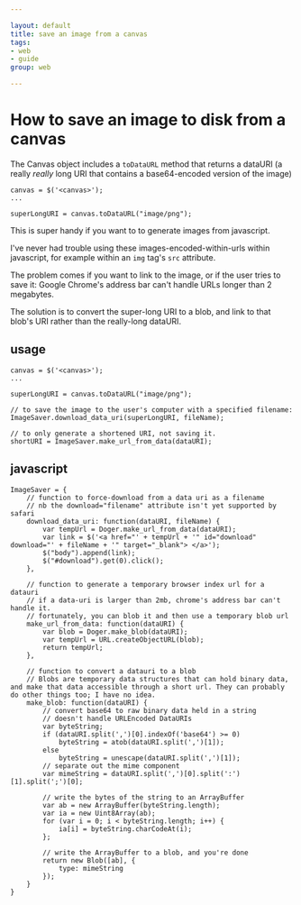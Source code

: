 ```yaml
---

layout: default
title: save an image from a canvas
tags: 
- web 
- guide
group: web

---
```


# How to save an image to disk from a canvas

The Canvas object includes a `toDataURL` method that returns a dataURI (a really *really* long URI that contains a base64-encoded version of the image)

    canvas = $('<canvas>');
    ...

    superLongURI = canvas.toDataURL("image/png");

This is super handy if you want to to generate images from javascript. 

I've never had trouble using these images-encoded-within-urls within javascript, for example within an `img` tag's `src` attribute.

The problem comes if you want to link to the image, or if the user tries to save it: Google Chrome's address bar can't handle URLs longer than 2 megabytes.

The solution is to convert the super-long URI to a blob, and link to that blob's URI rather than the really-long dataURI.

## usage

    canvas = $('<canvas>');
    ...

    superLongURI = canvas.toDataURL("image/png");

    // to save the image to the user's computer with a specified filename:
    ImageSaver.download_data_uri(superLongURI, fileName);

    // to only generate a shortened URI, not saving it.
    shortURI = ImageSaver.make_url_from_data(dataURI);



## javascript

    ImageSaver = {
        // function to force-download from a data uri as a filename
        // nb the download="filename" attribute isn't yet supported by safari
        download_data_uri: function(dataURI, fileName) {
            var tempUrl = Doger.make_url_from_data(dataURI);
            var link = $('<a href="' + tempUrl + '" id="download" download="' + fileName + '" target="_blank"> </a>');
            $("body").append(link);
            $("#download").get(0).click();
        },

        // function to generate a temporary browser index url for a datauri
        // if a data-uri is larger than 2mb, chrome's address bar can't handle it.
        // fortunately, you can blob it and then use a temporary blob url
        make_url_from_data: function(dataURI) {
            var blob = Doger.make_blob(dataURI);
            var tempUrl = URL.createObjectURL(blob);
            return tempUrl;
        },

        // function to convert a datauri to a blob
        // Blobs are temporary data structures that can hold binary data, and make that data accessible through a short url. They can probably do other things too; I have no idea.
        make_blob: function(dataURI) {
            // convert base64 to raw binary data held in a string
            // doesn't handle URLEncoded DataURIs
            var byteString;
            if (dataURI.split(',')[0].indexOf('base64') >= 0)
                byteString = atob(dataURI.split(',')[1]);
            else
                byteString = unescape(dataURI.split(',')[1]);
            // separate out the mime component
            var mimeString = dataURI.split(',')[0].split(':')[1].split(';')[0];

            // write the bytes of the string to an ArrayBuffer
            var ab = new ArrayBuffer(byteString.length);
            var ia = new Uint8Array(ab);
            for (var i = 0; i < byteString.length; i++) {
                ia[i] = byteString.charCodeAt(i);
            };

            // write the ArrayBuffer to a blob, and you're done
            return new Blob([ab], {
                type: mimeString
            });
        }
    }